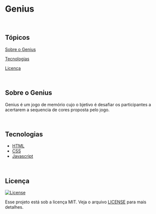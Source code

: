 # Genius

<br>

## Tópicos 

[Sobre o Genius](#sobre-o-genius)

[Tecnologias](#tecnologias)

[Licença](#licença)

<br>

## Sobre o Genius
Genius é um jogo de memório cujo o bjetivo é desafiar os participantes a acertarem a sequencia de cores proposta pelo jogo.

<br>

## Tecnologias

- [HTML](https://www.w3schools.com/html/)
- [CSS](https://developer.mozilla.org/pt-BR/docs/Web/CSS)
- [Javascript](https://developer.mozilla.org/pt-BR/docs/Web/JavaScript)

<br>

## Licença
<a href="https://opensource.org/licenses/MIT">
    <img alt="License" src="https://img.shields.io/badge/license-MIT-6E40C9?style=flat-square">
</a>
<br>

Esse projeto está sob a licença MIT. Veja o arquivo [LICENSE](/LICENSE) para mais detalhes.

<br>